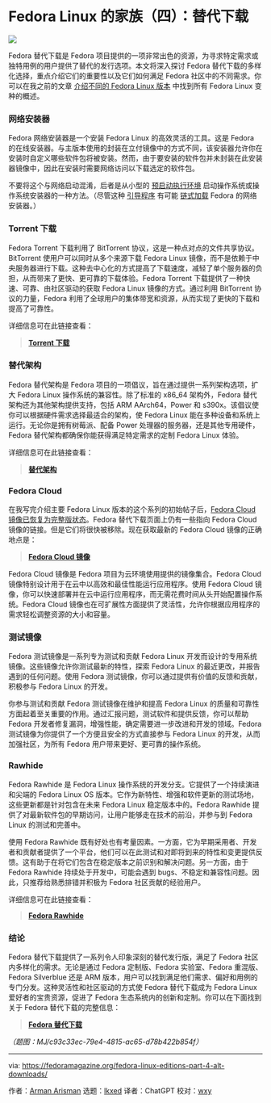 [#]: subject: "Fedora Linux editions part 4: Alt Downloads"
[#]: via: "https://fedoramagazine.org/fedora-linux-editions-part-4-alt-downloads/"
[#]: author: "Arman Arisman https://fedoramagazine.org/author/armanwu/"
[#]: collector: "lkxed"
[#]: translator: "geekpi"
[#]: reviewer: "ChatGPT"
[#]: publisher: "wxy"
[#]: url: "https://linux.cn/article-16099-1.html"

Fedora Linux 的家族（四）：替代下载
======

![][0]

Fedora 替代下载是 Fedora 项目提供的一项非常出色的资源，为寻求特定需求或独特用例的用户提供了替代的发行选项。本文将深入探讨 Fedora 替代下载的多样化选择，重点介绍它们的重要性以及它们如何满足 Fedora 社区中的不同需求。你可以在我之前的文章 [介绍不同的 Fedora Linux 版本][1] 中找到所有 Fedora Linux 变种的概述。

### 网络安装器

Fedora 网络安装器是一个安装 Fedora Linux 的高效灵活的工具。这是 Fedora 的在线安装器。与主版本使用的封装在立付镜像中的方式不同，该安装器允许你在安装时自定义哪些软件包将被安装。然而，由于要安装的软件包并未封装在此安装器镜像中，因此在安装时需要网络访问以下载选定的软件包。

不要将这个与网络启动混淆，后者是从小型的 [预启动执行环境][2] 启动操作系统或操作系统安装器的一种方法。（尽管这种 [引导程序][3] 有可能 [链式加载][4] Fedora 的网络安装器。）

### Torrent 下载

Fedora Torrent 下载利用了 BitTorrent 协议，这是一种点对点的文件共享协议。BitTorrent 使用户可以同时从多个来源下载 Fedora Linux 镜像，而不是依赖于中央服务器进行下载。这种去中心化的方式提高了下载速度，减轻了单个服务器的负担，从而带来了更快、更可靠的下载体验。Fedora Torrent 下载提供了一种快速、可靠、由社区驱动的获取 Fedora Linux 镜像的方式。通过利用 BitTorrent 协议的力量，Fedora 利用了全球用户的集体带宽和资源，从而实现了更快的下载和提高了可靠性。

详细信息可在此链接查看：

>  **[Torrent 下载][5]**

### 替代架构

Fedora 替代架构是 Fedora 项目的一项倡议，旨在通过提供一系列架构选项，扩大 Fedora Linux 操作系统的兼容性。除了标准的 x86_64 架构外，Fedora 替代架构还为其他架构提供支持，包括 ARM AArch64，Power 和 s390x。该倡议使你可以根据硬件需求选择最适合的架构，使 Fedora Linux 能在多种设备和系统上运行。无论你是拥有树莓派、配备 Power 处理器的服务器，还是其他专用硬件，Fedora 替代架构都确保你能获得满足特定需求的定制 Fedora Linux 体验。

详细信息可在此链接查看：

> **[替代架构][6]**

### Fedora Cloud

在我写完介绍主要 Fedora Linux 版本的这个系列的初始帖子后，[Fedora Cloud 镜像已恢复为完整版状态][7]。Fedora 替代下载页面上仍有一些指向 Fedora Cloud 镜像的链接。但是它们将很快被移除。现在获取最新的 Fedora Cloud 镜像的正确地点是：

> **[Fedora Cloud 镜像][8]**

Fedora Cloud 镜像是 Fedora 项目为云环境使用提供的镜像集合。Fedora Cloud 镜像特别设计用于在云中以高效和最佳性能运行应用程序。使用 Fedora Cloud 镜像，你可以快速部署并在云中运行应用程序，而无需花费时间从头开始配置操作系统。Fedora Cloud 镜像也在可扩展性方面提供了灵活性，允许你根据应用程序的需求轻松调整资源的大小和容量。

### 测试镜像

Fedora 测试镜像是一系列专为测试和贡献 Fedora Linux 开发而设计的专用系统镜像。这些镜像允许你测试最新的特性，探索 Fedora Linux 的最近更改，并报告遇到的任何问题。使用 Fedora 测试镜像，你可以通过提供有价值的反馈和贡献，积极参与 Fedora Linux 的开发。

你参与测试和贡献 Fedora 测试镜像在维护和提高 Fedora Linux 的质量和可靠性方面起着至关重要的作用。通过汇报问题，测试软件和提供反馈，你可以帮助 Fedora 开发者修复漏洞，增强性能，确定需要进一步改进和开发的领域。Fedora 测试镜像为你提供了一个方便且安全的方式直接参与 Fedora Linux 的开发，从而加强社区，为所有 Fedora 用户带来更好、更可靠的操作系统。

### Rawhide

Fedora Rawhide 是 Fedora Linux 操作系统的开发分支。它提供了一个持续演进和尖端的 Fedora Linux OS 版本。它作为新特性、增强和软件更新的测试场地，这些更新都是针对包含在未来 Fedora Linux 稳定版本中的。Fedora Rawhide 提供了对最新软件包的早期访问，让用户能够走在技术的前沿，并参与到 Fedora Linux 的测试和完善中。

使用 Fedora Rawhide 既有好处也有考量因素。一方面，它为早期采用者、开发者和贡献者提供了一个平台，他们可以在此测试和对即将到来的特性和变更提供反馈。这有助于在将它们包含在稳定版本之前识别和解决问题。另一方面，由于 Fedora Rawhide 持续处于开发中，可能会遇到 bugs、不稳定和兼容性问题。因此，只推荐给熟悉排错并积极为 Fedora 社区贡献的经验用户。

详细信息可在此链接查看：

> **[Fedora Rawhide][9]**

### 结论

Fedora 替代下载提供了一系列令人印象深刻的替代发行版，满足了 Fedora 社区内多样化的需求。无论是通过 Fedora 定制版、Fedora 实验室、Fedora 重混版、Fedora Silverblue 还是 ARM 版本，用户可以找到满足他们需求、偏好和用例的专门分发。这种灵活性和社区驱动的方式使 Fedora 替代下载成为 Fedora Linux 爱好者的宝贵资源，促进了 Fedora 生态系统内的创新和定制。你可以在下面找到关于 Fedora 替代下载的完整信息：

> **[Fedora 替代下载][10]**

*（题图：MJ/c93c33ec-79e4-4815-ac65-d78b422b854f）*

--------------------------------------------------------------------------------

via: https://fedoramagazine.org/fedora-linux-editions-part-4-alt-downloads/

作者：[Arman Arisman][a]
选题：[lkxed][b]
译者：ChatGPT
校对：[wxy](https://github.com/wxy)

[a]: https://fedoramagazine.org/author/armanwu/
[b]: https://github.com/lkxed/
[1]: https://fedoramagazine.org/introduce-the-different-fedora-linux-editions/
[2]: https://en.wikipedia.org/wiki/Preboot_Execution_Environment
[3]: https://en.wikipedia.org/wiki/Bootloader
[4]: https://en.wikipedia.org/wiki/Chain_loading
[5]: https://torrent.fedoraproject.org/
[6]: https://alt.fedoraproject.org/alt/
[7]: https://fedoraproject.org/wiki/Changes/RestoreCloudEdition
[8]: https://fedoraproject.org/cloud/download/
[9]: https://docs.fedoraproject.org/en-US/releases/rawhide/
[10]: https://alt.fedoraproject.org/
[0]: https://img.linux.net.cn/data/attachment/album/202308/16/171749ip2lzzx4747u232t.jpg
